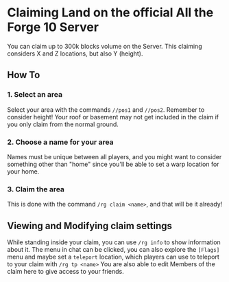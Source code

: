 # Claiming Land on the official All the Forge 10 Server

You can claim up to 300k blocks volume on the Server.
This claiming considers X and Z locations, but also Y (height).

## How To
### 1. Select an area
Select your area with the commands `//pos1` and `//pos2`.
Remember to consider height! Your roof or basement may not get included in the claim if you only claim from the normal ground.
### 2. Choose a name for your area
Names must be unique between all players, and you might want to consider something other than "home" since you'll be able to set a warp location for your home.
### 3. Claim the area
This is done with the command `/rg claim <name>`, and that will be it already!

## Viewing and Modifying claim settings
While standing inside your claim, you can use `/rg info` to show information about it.
The menu in chat can be clicked, you can also explore the `[Flags]` menu and maybe set a `teleport` location, which players can use to teleport to your claim with `/rg tp <name>`
You are also able to edit Members of the claim here to give access to your friends.
